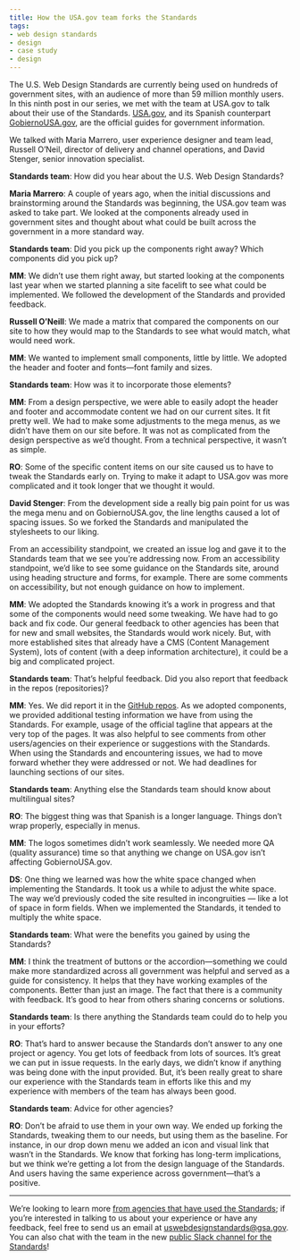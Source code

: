 ```yaml
---
title: How the USA.gov team forks the Standards
tags:
- web design standards
- design
- case study
- design
---
```

The U.S. Web Design Standards are currently being used on hundreds of government sites, with an audience of more than 59 million monthly users. In this ninth post in our series, we met with the team at USA.gov to talk about their use of the Standards. [USA.gov](https://USA.gov), and its Spanish counterpart [GobiernoUSA.gov](https://GobiernoUSA.gov), are the official guides for government information.

We talked with Maria Marrero, user experience designer and team lead, Russell O’Neil, director of delivery and channel operations, and David Stenger, senior innovation specialist.


**Standards team**: How did you hear about the U.S. Web Design Standards?

**Maria Marrero**: A couple of years ago, when the initial discussions and brainstorming around the Standards was beginning, the USA.gov team was asked to take part. We looked at the components already used in government sites and thought about what could be built across the government in a more standard way.


**Standards team**: Did you pick up the components right away? Which components did you pick up?

**MM**: We didn’t use them right away, but started looking at the components last year when we started planning a site facelift to see what could be implemented. We followed the development of the Standards and provided feedback.

**Russell O’Neill**: We made a matrix that compared the components on our site to how they would map to the Standards to see what would match, what would need work.

**MM**: We wanted to implement small components, little by little. We adopted the header and footer and fonts—font family and sizes.


**Standards team**: How was it to incorporate those elements?

**MM**: From a design perspective, we were able to easily adopt the header and footer and accommodate content we had on our current sites. It fit pretty well. We had to make some adjustments to the mega menus, as we didn’t have them on our site before. It was not as complicated from the design perspective as we’d thought. From a technical perspective, it wasn’t as simple.

**RO**: Some of the specific content items on our site caused us to have to tweak the Standards early on. Trying to make it adapt to USA.gov was more complicated and it took longer that we thought it would.

**David Stenger**: From the development side a really big pain point for us was the mega menu and on GobiernoUSA.gov, the line lengths caused a lot of spacing issues. So we forked the Standards and manipulated the stylesheets to our liking.

From an accessibility standpoint, we created an issue log and gave it to the Standards team that we see you’re addressing now. From an accessibility standpoint, we’d like to see some guidance on the Standards site, around using heading structure and forms, for example. There are some comments on accessibility, but not enough guidance on how to implement.

**MM**: We adopted the Standards knowing it’s a work in progress and that some of the components would need some tweaking. We have had to go back and fix code. Our general feedback to other agencies has been that for new and small websites, the Standards would work nicely. But, with more established sites that already have a CMS (Content Management System), lots of content (with a deep information architecture), it could be a big and complicated project.


**Standards team**: That’s helpful feedback. Did you also report that feedback in the repos (repositories)?

**MM**: Yes. We did report it in the [GitHub repos](https://github.com/18F/web-design-standards/). As we adopted components, we provided additional testing information we have from using the Standards. For example, usage of the official tagline that appears at the very top of the pages. It was also helpful to see comments from other users/agencies on their experience or suggestions with the Standards. When using the Standards and encountering issues, we had to move forward whether they were addressed or not. We had deadlines for launching sections of our sites.


**Standards team**: Anything else the Standards team should know about multilingual sites?

**RO**: The biggest thing was that Spanish is a longer language. Things don’t wrap properly, especially in menus.

**MM**: The logos sometimes didn’t work seamlessly. We needed more QA (quality assurance) time so that anything we change on USA.gov isn’t affecting GobiernoUSA.gov.

**DS**: One thing we learned was how the white space changed when implementing the Standards. It took us a while to adjust the white space. The way we’d previously coded the site resulted in incongruities — like a lot of space in form fields. When we implemented the Standards, it tended to multiply the white space.


**Standards team**: What were the benefits you gained by using the Standards?

**MM**: I think the treatment of buttons or the accordion—something we could make more standardized across all government was helpful and served as a guide for consistency. It helps that they have working examples of the components. Better than just an image. The fact that there is a community with feedback. It’s good to hear from others sharing concerns or solutions.


**Standards team**: Is there anything the Standards team could do to help you in your efforts?

**RO**: That’s hard to answer because the Standards don’t answer to any one project or agency. You get lots of feedback from lots of sources. It’s great we can put in issue requests. In the early days, we didn’t know if anything was being done with the input provided. But, it’s been really great to share our experience with the Standards team in efforts like this and my experience with members of the team has always been good.


**Standards team**: Advice for other agencies?

**RO**: Don’t be afraid to use them in your own way. We ended up forking the Standards, tweaking them to our needs, but using them as the baseline. For instance, in our drop down menu we added an icon and visual link that wasn’t in the Standards. We know that forking has long-term implications, but we think we’re getting a lot from the design language of the Standards. And users having the same experience across government—that’s a positive.


---

We’re looking to learn more [from agencies that have used the Standards](/getting-started/showcase/); if you’re interested in talking to us about your experience or have any feedback, feel free to send us an email at [uswebdesignstandards@gsa.gov](mailto:uswebdesignstandards@gsa.gov). You can also chat with the team in the new [public Slack channel for the Standards](https://chat.18f.gov/)!
